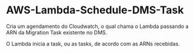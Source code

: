 # AWS-Lambda-Schedule-DMS-Task

Cria um agendamento do Cloudwatch, o qual chama o Lambda passando a ARN da Migration Task existente no DMS.

O Lambda inicia a task, ou as tasks, de acordo com as ARNs recebidas.
